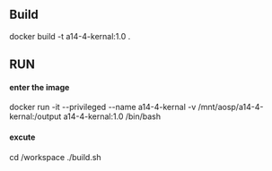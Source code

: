 ## Build
docker build -t a14-4-kernal:1.0 .  
## RUN
#### enter the image
docker run -it --privileged --name a14-4-kernal -v /mnt/aosp/a14-4-kernal:/output a14-4-kernal:1.0 /bin/bash
#### excute
cd /workspace
./build.sh